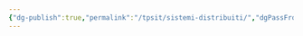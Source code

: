 ```yaml
---
{"dg-publish":true,"permalink":"/tpsit/sistemi-distribuiti/","dgPassFrontmatter":true,"noteIcon":"","created":"2024-12-31T14:06:29.316+01:00","updated":"2024-12-31T14:22:24.745+01:00"}
---
```


